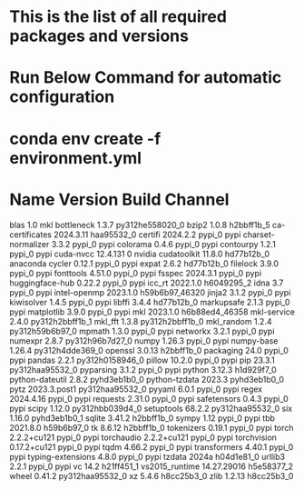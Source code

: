 # This is the list of all required packages and versions
# Run Below Command for automatic configuration
#   conda env create -f environment.yml

# Name                    Version                   Build  Channel
blas                      1.0                         mkl
bottleneck                1.3.7           py312he558020_0
bzip2                     1.0.8                h2bbff1b_5
ca-certificates           2024.3.11            haa95532_0
certifi                   2024.2.2                 pypi_0    pypi
charset-normalizer        3.3.2                    pypi_0    pypi
colorama                  0.4.6                    pypi_0    pypi
contourpy                 1.2.1                    pypi_0    pypi
cuda-nvcc                 12.4.131                      0    nvidia
cudatoolkit               11.8.0               hd77b12b_0    anaconda
cycler                    0.12.1                   pypi_0    pypi
expat                     2.6.2                hd77b12b_0
filelock                  3.9.0                    pypi_0    pypi
fonttools                 4.51.0                   pypi_0    pypi
fsspec                    2024.3.1                 pypi_0    pypi
huggingface-hub           0.22.2                   pypi_0    pypi
icc_rt                    2022.1.0             h6049295_2
idna                      3.7                      pypi_0    pypi
intel-openmp              2023.1.0         h59b6b97_46320
jinja2                    3.1.2                    pypi_0    pypi
kiwisolver                1.4.5                    pypi_0    pypi
libffi                    3.4.4                hd77b12b_0
markupsafe                2.1.3                    pypi_0    pypi
matplotlib                3.9.0                    pypi_0    pypi
mkl                       2023.1.0         h6b88ed4_46358
mkl-service               2.4.0           py312h2bbff1b_1
mkl_fft                   1.3.8           py312h2bbff1b_0
mkl_random                1.2.4           py312h59b6b97_0
mpmath                    1.3.0                    pypi_0    pypi
networkx                  3.2.1                    pypi_0    pypi
numexpr                   2.8.7           py312h96b7d27_0
numpy                     1.26.3                   pypi_0    pypi
numpy-base                1.26.4          py312h4dde369_0
openssl                   3.0.13               h2bbff1b_0
packaging                 24.0                     pypi_0    pypi
pandas                    2.2.1           py312h0158946_0
pillow                    10.2.0                   pypi_0    pypi
pip                       23.3.1          py312haa95532_0
pyparsing                 3.1.2                    pypi_0    pypi
python                    3.12.3               h1d929f7_0
python-dateutil           2.8.2              pyhd3eb1b0_0
python-tzdata             2023.3             pyhd3eb1b0_0
pytz                      2023.3.post1    py312haa95532_0
pyyaml                    6.0.1                    pypi_0    pypi
regex                     2024.4.16                pypi_0    pypi
requests                  2.31.0                   pypi_0    pypi
safetensors               0.4.3                    pypi_0    pypi
scipy                     1.12.0          py312hbb039d4_0
setuptools                68.2.2          py312haa95532_0
six                       1.16.0             pyhd3eb1b0_1
sqlite                    3.41.2               h2bbff1b_0
sympy                     1.12                     pypi_0    pypi
tbb                       2021.8.0             h59b6b97_0
tk                        8.6.12               h2bbff1b_0
tokenizers                0.19.1                   pypi_0    pypi
torch                     2.2.2+cu121              pypi_0    pypi
torchaudio                2.2.2+cu121              pypi_0    pypi
torchvision               0.17.2+cu121             pypi_0    pypi
tqdm                      4.66.2                   pypi_0    pypi
transformers              4.40.1                   pypi_0    pypi
typing-extensions         4.8.0                    pypi_0    pypi
tzdata                    2024a                h04d1e81_0
urllib3                   2.2.1                    pypi_0    pypi
vc                        14.2                 h21ff451_1
vs2015_runtime            14.27.29016          h5e58377_2
wheel                     0.41.2          py312haa95532_0
xz                        5.4.6                h8cc25b3_0
zlib                      1.2.13               h8cc25b3_0